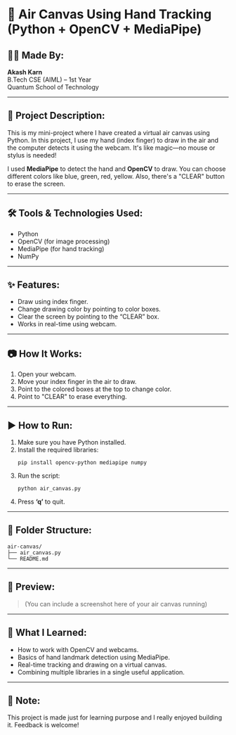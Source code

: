 # 🎨 Air Canvas Using Hand Tracking (Python + OpenCV + MediaPipe)

## 👨‍💻 Made By:
**Akash Karn**  
B.Tech CSE (AIML) – 1st Year  
Quantum School of Technology

---

## 📌 Project Description:
This is my mini-project where I have created a virtual air canvas using Python. In this project, I use my hand (index finger) to draw in the air and the computer detects it using the webcam. It's like magic—no mouse or stylus is needed!

I used **MediaPipe** to detect the hand and **OpenCV** to draw. You can choose different colors like blue, green, red, yellow. Also, there's a "CLEAR" button to erase the screen.

---

## 🛠️ Tools & Technologies Used:
- Python
- OpenCV (for image processing)
- MediaPipe (for hand tracking)
- NumPy

---

## ✨ Features:
- Draw using index finger.
- Change drawing color by pointing to color boxes.
- Clear the screen by pointing to the “CLEAR” box.
- Works in real-time using webcam.

---

## 📷 How It Works:
1. Open your webcam.
2. Move your index finger in the air to draw.
3. Point to the colored boxes at the top to change color.
4. Point to "CLEAR" to erase everything.

---

## ▶️ How to Run:
1. Make sure you have Python installed.
2. Install the required libraries:
   ```
   pip install opencv-python mediapipe numpy
   ```
3. Run the script:
   ```
   python air_canvas.py
   ```
4. Press **‘q’** to quit.

---

## 📁 Folder Structure:
```
air-canvas/
├── air_canvas.py
└── README.md
```

---

## 📸 Preview:
> (You can include a screenshot here of your air canvas running)

---

## 🧠 What I Learned:
- How to work with OpenCV and webcams.
- Basics of hand landmark detection using MediaPipe.
- Real-time tracking and drawing on a virtual canvas.
- Combining multiple libraries in a single useful application.

---

## 📌 Note:
This project is made just for learning purpose and I really enjoyed building it. Feedback is welcome!

